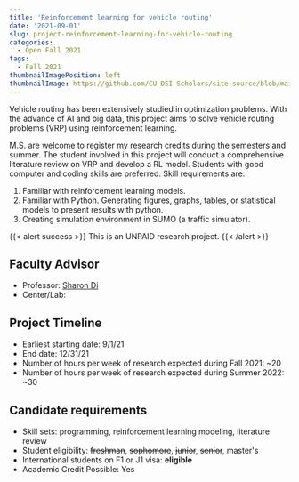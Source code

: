 ```yaml
---
title: 'Reinforcement learning for vehicle routing'
date: '2021-09-01'
slug: project-reinforcement-learning-for-vehicle-routing
categories:
  - Open Fall 2021
tags:
  - Fall 2021
thumbnailImagePosition: left
thumbnailImage: https://github.com/CU-DSI-Scholars/site-source/blob/main/static/img/zoran.png?raw=true
---
```

Vehicle routing has been extensively studied in optimization problems. With the advance of AI and big data, this project aims to solve vehicle routing problems (VRP) using reinforcement learning.

<!--more-->


M.S. are welcome to register my research credits during the semesters and summer. The student involved in this project will conduct a comprehensive literature review on VRP and develop a RL model. Students with good computer and coding skills are preferred. Skill requirements are:
1.	Familiar with reinforcement learning models.
2.	Familiar with Python. Generating figures, graphs, tables, or statistical models to present results with python. 
3.	Creating simulation environment in SUMO (a traffic simulator).

{{< alert success >}}
This is an UNPAID research project.
{{< /alert >}}

## Faculty Advisor
+ Professor: [Sharon Di ](https://sharondi-columbia.wixsite.com/ditectlab/home-1)
+ Center/Lab: 

## Project Timeline
+ Earliest starting date: 9/1/21
+ End date: 12/31/21
+ Number of hours per week of research expected during Fall 2021: ~20
+ Number of hours per week of research expected during Summer 2022: ~30

## Candidate requirements
+ Skill sets: programming, reinforcement learning modeling, literature review
+ Student eligibility: ~~freshman~~, ~~sophomore~~, ~~junior~~, ~~senior~~, master's
+ International students on F1 or J1 visa: **eligible**
+ Academic Credit Possible: Yes

